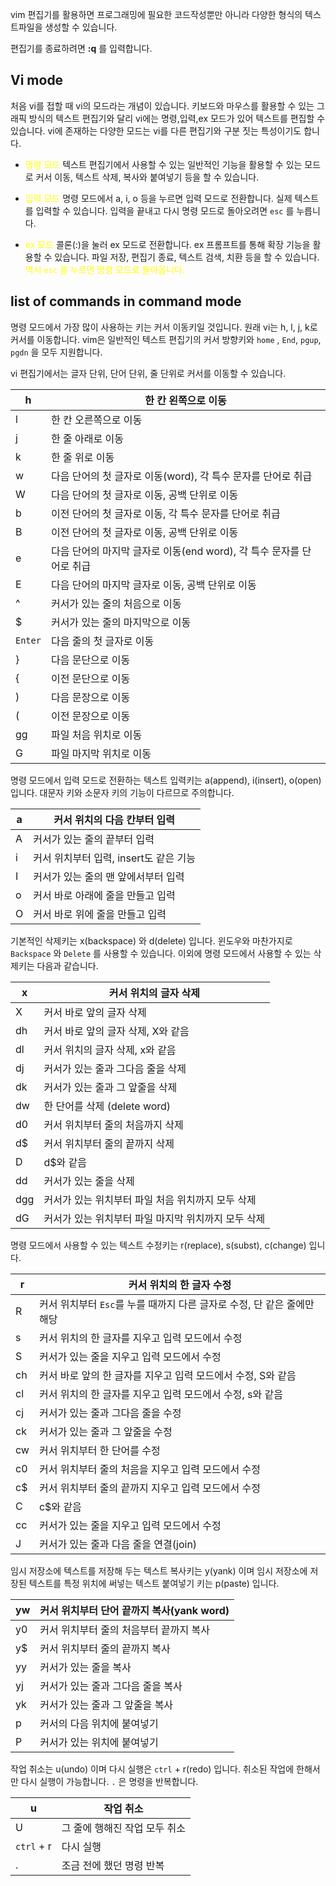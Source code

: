 vim 편집기를 활용하면 프로그래밍에 필요한 코드작성뿐만 아니라 다양한 형식의 텍스트파일을 생성할 수 있습니다.

편집기를 종료하려면 **:q** 를 입력합니다.

## Vi mode

처음 vi를 접할 때 vi의 모드라는 개념이 있습니다. 키보드와 마우스를 활용할 수 있는 그래픽 방식의 텍스트 편집기와 달리 vi에는 명령,입력,ex 모드가 있어 텍스트를 편집할 수 있습니다. vi에 존재하는 다양한 모드는 vi를 다른 편집기와 구분 짓는 특성이기도 합니다.

- <font color="#ffff00">명령 모드</font>
텍스트 편집기에서 사용할 수 있는 일반적인 기능을 활용할 수 있는 모드로 커서 이동, 텍스트 삭제, 복사와 붙여넣기 등을 할 수 있습니다.

- <font color="#ffff00">입력 모드</font>
명령 모드에서 a, i, o 등을 누르면 입력 모드로 전환합니다. 실제 텍스트를 입력할 수 있습니다. 입력을 끝내고 다시 명령 모드로 돌아오려면 `esc` 를 누릅니다.

- <font color="#ffff00">ex 모드</font>
콜론(:)을 눌러 ex 모드로 전환합니다. ex 프롬프트를 통해 확장 기능을 활용할 수 있습니다. 파일 저장, 편집기 종료, 텍스트 검색, 치환 등을 할 수 있습니다. <font color="#ffff00">역시 `esc` 를 누르면 명령 모드로 돌아옵니다.</font>

## list of commands in command mode

명령 모드에서 가장 많이 사용하는 키는 커서 이동키일 것입니다. 원래 vi는 h, l, j, k로 커서를 이동합니다. vim은 일반적인 텍스트 편집기의 커서 방향키와 `home` , `End`, `pgup`, `pgdn` 을 모두 지원합니다.

vi 편집기에서는 글자 단위, 단어 단위, 줄 단위로 커서를 이동할 수 있습니다.



| h       | 한 칸 왼쪽으로 이동                                  |
| ------- | -------------------------------------------- |
| l       | 한 칸 오른쪽으로 이동                                 |
| j       | 한 줄 아래로 이동                                   |
| k       | 한 줄 위로 이동                                    |
| w       | 다음 단어의 첫 글자로 이동(word), 각 특수 문자를 단어로 취급       |
| W       | 다음 단어의 첫 글자로 이동, 공백 단위로 이동                   |
| b       | 이전 단어의 첫 글자로 이동, 각 특수 문자를 단어로 취급             |
| B       | 이전 단어의 첫 글자로 이동, 공백 단위로 이동                   |
| e       | 다음 단어의 마지막 글자로 이동(end word), 각 특수 문자를 단어로 취급 |
| E       | 다음 단어의 마지막 글자로 이동, 공백 단위로 이동                 |
| ^       | 커서가 있는 줄의 처음으로 이동                            |
| $       | 커서가 있는 줄의 마지막으로 이동                           |
| `Enter` | 다음 줄의 첫 글자로 이동                               |
| }       | 다음 문단으로 이동                                   |
| {       | 이전 문단으로 이동                                   |
| )       | 다음 문장으로 이동                                   |
| (       | 이전 문장으로 이동                                   |
| gg      | 파일 처음 위치로 이동                                 |
| G       | 파일 마지막 위치로 이동                                |

명령 모드에서 입력 모드로 전환하는 텍스트 입력키는 a(append), i(insert), o(open)입니다. 대문자 키와 소문자 키의 기능이 다르므로 주의합니다.

| a   | 커서 위치의 다음 칸부터 입력          |
| --- | ------------------------- |
| A   | 커서가 있는 줄의 끝부터 입력          |
| i   | 커서 위치부터 입력, insert도 같은 기능 |
| I   | 커서가 있는 줄의 맨 앞에서부터 입력      |
| o   | 커서 바로 아래에 줄을 만들고 입력       |
| O   | 커서 바로 위에 줄을 만들고 입력        |

기본적인 삭제키는 x(backspace) 와 d(delete) 입니다. 윈도우와 마찬가지로 `Backspace` 와 `Delete` 를 사용할 수 있습니다. 이외에 명령 모드에서 사용할 수 있는 삭제키는 다음과 같습니다.

| x   | 커서 위치의 글자 삭제                  |
| --- | ----------------------------- |
| X   | 커서 바로 앞의 글자 삭제                |
| dh  | 커서 바로 앞의 글자 삭제, X와 같음         |
| dl  | 커서 위치의 글자 삭제, x와 같음           |
| dj  | 커서가 있는 줄과 그다음 줄을 삭제           |
| dk  | 커서가 있는 줄과 그 앞줄을 삭제            |
| dw  | 한 단어를 삭제 (delete word)        |
| d0  | 커서 위치부터 줄의 처음까지 삭제            |
| d$  | 커서 위치부터 줄의 끝까지 삭제             |
| D   | d$와 같음                        |
| dd  | 커서가 있는 줄을 삭제                  |
| dgg | 커서가 있는 위치부터 파일 처음 위치까지 모두 삭제  |
| dG  | 커서가 있는 위치부터 파일 마지막 위치까지 모두 삭제 |

명령 모드에서 사용할 수 있는 텍스트 수정키는 r(replace), s(subst), c(change) 입니다.

| r   | 커서 위치의 한 글자 수정                               |
| --- | -------------------------------------------- |
| R   | 커서 위치부터 `Esc`를 누를 때까지 다른 글자로 수정, 단 같은 줄에만 해당 |
| s   | 커서 위치의 한 글자를 지우고 입력 모드에서 수정                  |
| S   | 커서가 있는 줄을 지우고 입력 모드에서 수정                     |
| ch  | 커서 바로 앞의 한 글자를 지우고 입력 모드에서 수정, S와 같음         |
| cl  | 커서 위치의 한 글자를 지우고 입력 모드에서 수정, s와 같음           |
| cj  | 커서가 있는 줄과 그다음 줄을 수정                          |
| ck  | 커서가 있는 줄과 그 앞줄을 수정                           |
| cw  | 커서 위치부터 한 단어를 수정                             |
| c0  | 커서 위치부터 줄의 처음을 지우고 입력 모드에서 수정                |
| c$  | 커서 위치부터 줄의 끝까지 지우고 입력 모드에서 수정                |
| C   | c$와 같음                                       |
| cc  | 커서가 있는 줄을 지우고 입력 모드에서 수정                     |
| J   | 커서가 있는 줄과 다음 줄을 연결(join)                     |
임시 저장소에 텍스트를 저장해 두는 텍스트 복사키는 y(yank) 이며 임시 저장소에 저장된 텍스트를 특정 위치에 써넣는 텍스트 붙여넣기 키는 p(paste) 입니다.

| yw  | 커서 위치부터 단어 끝까지 복사(yank word) |
| --- | ---------------------------- |
| y0  | 커서 위치부터 줄의 처음부터 끝까지 복사       |
| y$  | 커서 위치부터 줄의 끝까지 복사            |
| yy  | 커서가 있는 줄을 복사                 |
| yj  | 커서가 있는 줄과 그다음 줄을 복사          |
| yk  | 커서가 있는 줄과 그 앞줄을 복사           |
| p   | 커서의 다음 위치에 붙여넣기              |
| P   | 커서가 있는 위치에 붙여넣기              |

작업 취소는 u(undo) 이며 다시 실행은 `ctrl` + r(redo) 입니다. 취소된 작업에 한해서만 다시 실행이 가능합니다. `.` 은 명령을 반복합니다.

| u          | 작업 취소             |
| ---------- | ----------------- |
| U          | 그 줄에 행해진 작업 모두 취소 |
| `ctrl` + r | 다시 실행             |
| .          | 조금 전에 했던 명령 반복    |

